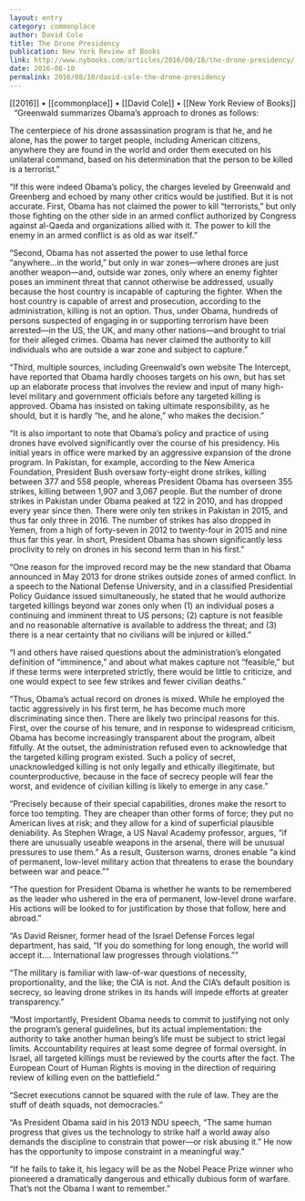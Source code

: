 ```yaml
---
layout: entry
category: commonplace
author: David Cole
title: The Drone Presidency
publication: New York Review of Books
link: http://www.nybooks.com/articles/2016/08/18/the-drone-presidency/
date: 2016-08-10
permalink: 2016/08/10/david-cole-the-drone-presidency
---
```


[[2016]] • [[commonplace]] • [[David Cole]] • [[New York Review of Books]]
 
“Greenwald summarizes Obama’s approach to drones as follows:

The centerpiece of his drone assassination program is that he, and he alone, has the power to target people, including American citizens, anywhere they are found in the world and order them executed on his unilateral command, based on his determination that the person to be killed is a terrorist.”

“If this were indeed Obama’s policy, the charges leveled by Greenwald and Greenberg and echoed by many other critics would be justified. But it is not accurate. First, Obama has not claimed the power to kill “terrorists,” but only those fighting on the other side in an armed conflict authorized by Congress against al-Qaeda and organizations allied with it. The power to kill the enemy in an armed conflict is as old as war itself.”

“Second, Obama has not asserted the power to use lethal force “anywhere…in the world,” but only in war zones—where drones are just another weapon—and, outside war zones, only where an enemy fighter poses an imminent threat that cannot otherwise be addressed, usually because the host country is incapable of capturing the fighter. When the host country is capable of arrest and prosecution, according to the administration, killing is not an option. Thus, under Obama, hundreds of persons suspected of engaging in or supporting terrorism have been arrested—in the US, the UK, and many other nations—and brought to trial for their alleged crimes. Obama has never claimed the authority to kill individuals who are outside a war zone and subject to capture.”

“Third, multiple sources, including Greenwald’s own website The Intercept, have reported that Obama hardly chooses targets on his own, but has set up an elaborate process that involves the review and input of many high-level military and government officials before any targeted killing is approved. Obama has insisted on taking ultimate responsibility, as he should, but it is hardly “he, and he alone,” who makes the decision.”

“It is also important to note that Obama’s policy and practice of using drones have evolved significantly over the course of his presidency. His initial years in office were marked by an aggressive expansion of the drone program. In Pakistan, for example, according to the New America Foundation, President Bush oversaw forty-eight drone strikes, killing between 377 and 558 people, whereas President Obama has overseen 355 strikes, killing between 1,907 and 3,067 people. But the number of drone strikes in Pakistan under Obama peaked at 122 in 2010, and has dropped every year since then. There were only ten strikes in Pakistan in 2015, and thus far only three in 2016. The number of strikes has also dropped in Yemen, from a high of forty-seven in 2012 to twenty-four in 2015 and nine thus far this year. In short, President Obama has shown significantly less proclivity to rely on drones in his second term than in his first.”

“One reason for the improved record may be the new standard that Obama announced in May 2013 for drone strikes outside zones of armed conflict. In a speech to the National Defense University, and in a classified Presidential Policy Guidance issued simultaneously, he stated that he would authorize targeted killings beyond war zones only when (1) an individual poses a continuing and imminent threat to US persons; (2) capture is not feasible and no reasonable alternative is available to address the threat; and (3) there is a near certainty that no civilians will be injured or killed.”

“I and others have raised questions about the administration’s elongated definition of “imminence,” and about what makes capture not “feasible,” but if these terms were interpreted strictly, there would be little to criticize, and one would expect to see few strikes and fewer civilian deaths.”

“Thus, Obama’s actual record on drones is mixed. While he employed the tactic aggressively in his first term, he has become much more discriminating since then. There are likely two principal reasons for this. First, over the course of his tenure, and in response to widespread criticism, Obama has become increasingly transparent about the program, albeit fitfully. At the outset, the administration refused even to acknowledge that the targeted killing program existed. Such a policy of secret, unacknowledged killing is not only legally and ethically illegitimate, but counterproductive, because in the face of secrecy people will fear the worst, and evidence of civilian killing is likely to emerge in any case.”

“Precisely because of their special capabilities, drones make the resort to force too tempting. They are cheaper than other forms of force; they put no American lives at risk; and they allow for a kind of superficial plausible deniability. As Stephen Wrage, a US Naval Academy professor, argues, “if there are unusually useable weapons in the arsenal, there will be unusual pressures to use them.” As a result, Gusterson warns, drones enable “a kind of permanent, low-level military action that threatens to erase the boundary between war and peace.””

“The question for President Obama is whether he wants to be remembered as the leader who ushered in the era of permanent, low-level drone warfare. His actions will be looked to for justification by those that follow, here and abroad.”

“As David Reisner, former head of the Israel Defense Forces legal department, has said, “If you do something for long enough, the world will accept it…. International law progresses through violations.””

“The military is familiar with law-of-war questions of necessity, proportionality, and the like; the CIA is not. And the CIA’s default position is secrecy, so leaving drone strikes in its hands will impede efforts at greater transparency.”

“Most importantly, President Obama needs to commit to justifying not only the program’s general guidelines, but its actual implementation: the authority to take another human being’s life must be subject to strict legal limits. Accountability requires at least some degree of formal oversight. In Israel, all targeted killings must be reviewed by the courts after the fact. The European Court of Human Rights is moving in the direction of requiring review of killing even on the battlefield.”

“Secret executions cannot be squared with the rule of law. They are the stuff of death squads, not democracies.”

“As President Obama said in his 2013 NDU speech, “The same human progress that gives us the technology to strike half a world away also demands the discipline to constrain that power—or risk abusing it.” He now has the opportunity to impose constraint in a meaningful way.”

“If he fails to take it, his legacy will be as the Nobel Peace Prize winner who pioneered a dramatically dangerous and ethically dubious form of warfare. That’s not the Obama I want to remember.”

